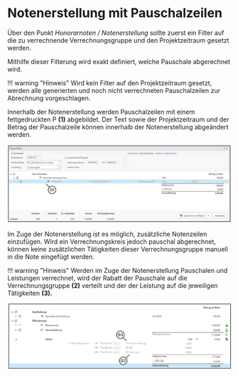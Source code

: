# Notenerstellung mit Pauschalzeilen

Über den Punkt *Honorarnoten / Notenerstellung* sollte zuerst ein Filter
auf die zu verrechnende Verrechnungsgruppe und den Projektzeitraum
gesetzt werden.

Mithilfe dieser Filterung wird exakt definiert, welche Pauschale
abgerechnet wird.

!!! warning "Hinweis"
    Wird kein Filter auf den Projektzeitraum gesetzt, werden alle
    generierten und noch nicht verrechneten Pauschalzeilen zur Abrechnung
    vorgeschlagen.

Innerhalb der Notenerstellung werden Pauschalzeilen mit einem
fettgedruckten P **(1)** abgebildet. Der Text sowie der Projektzeitraum
und der Betrag der Pauschalzeile können innerhalb der Notenerstellung
abgeändert werden.

![](<img/image277.png>)

Im Zuge der Notenerstellung ist es möglich, zusätzliche Notenzeilen
einzufügen. Wird ein Verrechnungskreis jedoch pauschal abgerechnet,
können keine zusätzlichen Tätigkeiten dieser Verrechnungsgruppe manuell
in die Note eingefügt werden.

!!! warning "Hinweis"
    Werden im Zuge der Notenerstellung Pauschalen und Leistungen verrechnet,
    wird der Rabatt der Pauschale auf die Verrechnungsgruppe **(2)**
    verteilt und der der Leistung auf die jeweiligen Tätigkeiten **(3).**

![](<img/image278.png>)